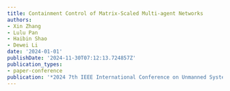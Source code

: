 ```yaml
---
title: Containment Control of Matrix-Scaled Multi-agent Networks
authors:
- Xin Zhang
- Lulu Pan
- Haibin Shao
- Dewei Li
date: '2024-01-01'
publishDate: '2024-11-30T07:12:13.724857Z'
publication_types:
- paper-conference
publication: '*2024 7th IEEE International Conference on Unmanned Systems*'
---
```

